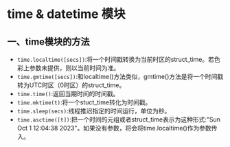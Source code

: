 # time & datetime 模块

## 一、time模块的方法

* `time.localtime([secs])`:将一个时间戳转换为当前时区的struct_time。若色彩上参数未提供，则以当前时间为准。
* `time.gmtime([secs])`:和localtime()方法类似，gmtime()方法是将一个时间戳转为UTC时区（0时区）的struct_time。
* `time.time()`:返回当期时间的时间戳。
* `time.mktime(t)`:将一个stuct_time转化为时间戳。
* `time.sleep(secs)`:线程推迟指定的时间运行，单位为秒。
* `time.asctime([t])`:把一个时间的元组或者struct_time表示为这种形式:"Sun Oct 1 12:04:38 2023"。如果没有参数，将会将time.localtime()作为参数传入。
